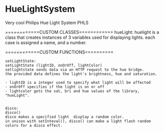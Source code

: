 # HueLightSystem
Very cool Philips Hue Light System PHLS

============CUSTOM CLASSES============
    hueLight:
    huelight is a class that creates instances of 3 variables used for displaying lights.
    each case is assigned a name, and a number. 

============CUSTOM FUNCTIONS==========

    setLightState:
    setLightState (lightID, onOrOff, lightColor)
    setlightstate sends data via an HTTP request to the hue bridge. 
    the provided data defines the light's brightness, hue and saturation.

    - lightID is a integer used to specify what light will be affected
    - onOrOff specifies if the light is on or off
    - lightcolor gets the sat, bri and hue values of the library, "hueLight".


    disco:
    disco()
    disco makes a specified light  display a random color. 
    in unison with setInteval(), disco() can make a light flash random colors for a disco effect.